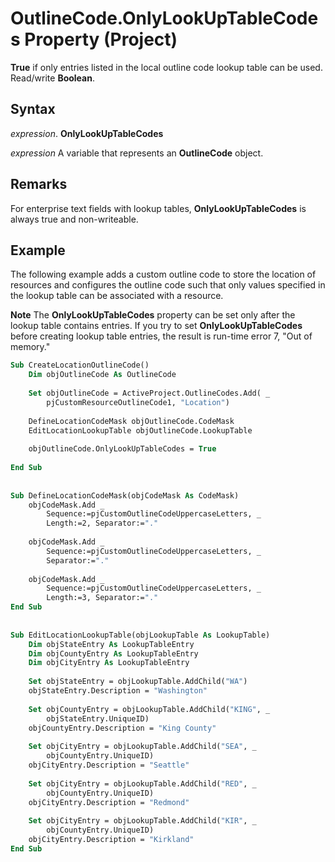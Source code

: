 
# OutlineCode.OnlyLookUpTableCodes Property (Project)

 **True** if only entries listed in the local outline code lookup table can be used. Read/write **Boolean**.


## Syntax

 _expression_. **OnlyLookUpTableCodes**

 _expression_ A variable that represents an **OutlineCode** object.


## Remarks

For enterprise text fields with lookup tables,  **OnlyLookUpTableCodes** is always true and non-writeable.


## Example

The following example adds a custom outline code to store the location of resources and configures the outline code such that only values specified in the lookup table can be associated with a resource.


 **Note**  The  **OnlyLookUpTableCodes** property can be set only after the lookup table contains entries. If you try to set **OnlyLookUpTableCodes** before creating lookup table entries, the result is run-time error 7, "Out of memory."


```vb
Sub CreateLocationOutlineCode()
    Dim objOutlineCode As OutlineCode 
 
    Set objOutlineCode = ActiveProject.OutlineCodes.Add( _
        pjCustomResourceOutlineCode1, "Location") 
 
    DefineLocationCodeMask objOutlineCode.CodeMask 
    EditLocationLookupTable objOutlineCode.LookupTable 
 
    objOutlineCode.OnlyLookUpTableCodes = True 
 
End Sub 
 
 
Sub DefineLocationCodeMask(objCodeMask As CodeMask) 
    objCodeMask.Add _
        Sequence:=pjCustomOutlineCodeUppercaseLetters, _
        Length:=2, Separator:="." 
 
    objCodeMask.Add _ 
        Sequence:=pjCustomOutlineCodeUppercaseLetters, _
        Separator:="." 
 
    objCodeMask.Add _ 
        Sequence:=pjCustomOutlineCodeUppercaseLetters, _
        Length:=3, Separator:="." 
End Sub 
 
 
Sub EditLocationLookupTable(objLookupTable As LookupTable) 
    Dim objStateEntry As LookupTableEntry 
    Dim objCountyEntry As LookupTableEntry 
    Dim objCityEntry As LookupTableEntry 
 
    Set objStateEntry = objLookupTable.AddChild("WA") 
    objStateEntry.Description = "Washington" 
 
    Set objCountyEntry = objLookupTable.AddChild("KING", _
        objStateEntry.UniqueID) 
    objCountyEntry.Description = "King County" 
 
    Set objCityEntry = objLookupTable.AddChild("SEA", _
        objCountyEntry.UniqueID) 
    objCityEntry.Description = "Seattle" 
 
    Set objCityEntry = objLookupTable.AddChild("RED", _
        objCountyEntry.UniqueID) 
    objCityEntry.Description = "Redmond" 
 
    Set objCityEntry = objLookupTable.AddChild("KIR", _
        objCountyEntry.UniqueID) 
    objCityEntry.Description = "Kirkland" 
End Sub
```

